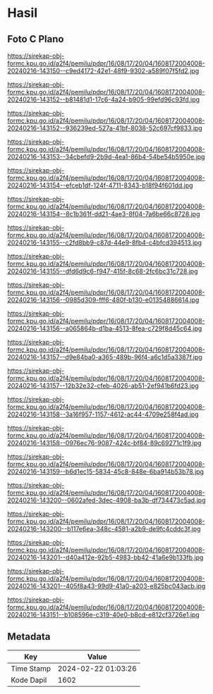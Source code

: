 # Hasil

## Foto C Plano

https://sirekap-obj-formc.kpu.go.id/a2f4/pemilu/pdpr/16/08/17/20/04/1608172004008-20240216-143150--c9ed4172-42e1-48f9-9302-a589f07f5fd2.jpg

https://sirekap-obj-formc.kpu.go.id/a2f4/pemilu/pdpr/16/08/17/20/04/1608172004008-20240216-143152--b81481d1-17c6-4a24-b905-99efd96c93fd.jpg

https://sirekap-obj-formc.kpu.go.id/a2f4/pemilu/pdpr/16/08/17/20/04/1608172004008-20240216-143152--936239ed-527a-41bf-8038-52c697cf9833.jpg

https://sirekap-obj-formc.kpu.go.id/a2f4/pemilu/pdpr/16/08/17/20/04/1608172004008-20240216-143153--34cbefd9-2b9d-4ea1-86b4-54be54b5950e.jpg

https://sirekap-obj-formc.kpu.go.id/a2f4/pemilu/pdpr/16/08/17/20/04/1608172004008-20240216-143154--efceb1df-124f-4711-8343-b18f94f601dd.jpg

https://sirekap-obj-formc.kpu.go.id/a2f4/pemilu/pdpr/16/08/17/20/04/1608172004008-20240216-143154--8c1b361f-dd21-4ae3-8f04-7a6be66c8728.jpg

https://sirekap-obj-formc.kpu.go.id/a2f4/pemilu/pdpr/16/08/17/20/04/1608172004008-20240216-143155--c2fd8bb9-c87d-44e9-8fb4-c4bfcd394513.jpg

https://sirekap-obj-formc.kpu.go.id/a2f4/pemilu/pdpr/16/08/17/20/04/1608172004008-20240216-143155--dfd6d9c6-f947-415f-8c68-2fc6bc31c728.jpg

https://sirekap-obj-formc.kpu.go.id/a2f4/pemilu/pdpr/16/08/17/20/04/1608172004008-20240216-143156--0985d309-fff6-480f-b130-e01354886614.jpg

https://sirekap-obj-formc.kpu.go.id/a2f4/pemilu/pdpr/16/08/17/20/04/1608172004008-20240216-143156--a065864b-d1ba-4513-8fea-c729f8d45c64.jpg

https://sirekap-obj-formc.kpu.go.id/a2f4/pemilu/pdpr/16/08/17/20/04/1608172004008-20240216-143157--d9e84ba0-a365-489b-96f4-a6c1d5a3387f.jpg

https://sirekap-obj-formc.kpu.go.id/a2f4/pemilu/pdpr/16/08/17/20/04/1608172004008-20240216-143157--12b32e32-cfeb-4026-ab51-2ef941b6fd23.jpg

https://sirekap-obj-formc.kpu.go.id/a2f4/pemilu/pdpr/16/08/17/20/04/1608172004008-20240216-143158--3a16f957-1157-4612-ac44-4709e258f4ad.jpg

https://sirekap-obj-formc.kpu.go.id/a2f4/pemilu/pdpr/16/08/17/20/04/1608172004008-20240216-143158--0976ec76-9087-424c-bf84-89c69271c1f9.jpg

https://sirekap-obj-formc.kpu.go.id/a2f4/pemilu/pdpr/16/08/17/20/04/1608172004008-20240216-143159--b6d1ec15-5834-45c8-848e-6ba914b53b78.jpg

https://sirekap-obj-formc.kpu.go.id/a2f4/pemilu/pdpr/16/08/17/20/04/1608172004008-20240216-143200--0602afed-3dec-4908-ba3b-df734473c5ad.jpg

https://sirekap-obj-formc.kpu.go.id/a2f4/pemilu/pdpr/16/08/17/20/04/1608172004008-20240216-143200--b117e6ea-348c-4581-a2b9-de9fc4cddc3f.jpg

https://sirekap-obj-formc.kpu.go.id/a2f4/pemilu/pdpr/16/08/17/20/04/1608172004008-20240216-143201--d40a412e-92b5-4983-bb42-41a6e9b133fb.jpg

https://sirekap-obj-formc.kpu.go.id/a2f4/pemilu/pdpr/16/08/17/20/04/1608172004008-20240216-143201--405f8a43-99d9-41a0-a203-e825bc043acb.jpg

https://sirekap-obj-formc.kpu.go.id/a2f4/pemilu/pdpr/16/08/17/20/04/1608172004008-20240216-143151--b108596e-c319-40e0-b8cd-e812cf3726e1.jpg


## Metadata

| Key        | Value               |
| ---------- | ------------------- |
| Time Stamp | 2024-02-22 01:03:26 |
| Kode Dapil | 1602                |



